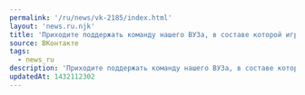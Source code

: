 ```yaml
---
permalink: '/ru/news/vk-2185/index.html'
layout: 'news.ru.njk'
title: 'Приходите поддержать команду нашего ВУЗа, в составе которой играют и ребята с нашего факультета…'
source: ВКонтакте
tags:
  - news_ru
description: 'Приходите поддержать команду нашего ВУЗа, в составе которой играют и ребята с нашего факультета…'
updatedAt: 1432112302
---
```

